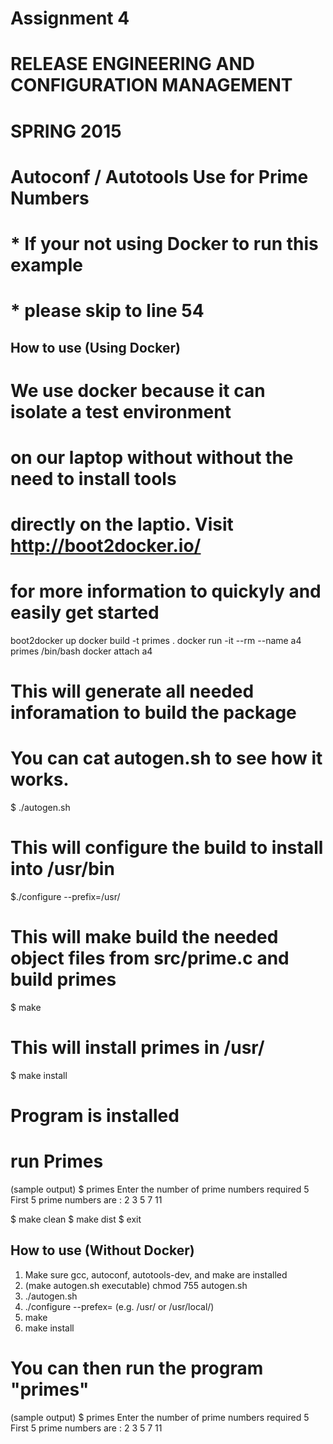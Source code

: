 # Assignment 4
# RELEASE ENGINEERING AND CONFIGURATION MANAGEMENT
# SPRING 2015
# Autoconf / Autotools Use for Prime Numbers

# * If your not using Docker to run this example
# * please skip to line 54

How to use (Using Docker)
-------------------------

# We use docker because it can isolate a test environment
# on our laptop without without the need to install tools
# directly on the laptio. Visit http://boot2docker.io/
# for more information to quickyly and easily get started

boot2docker up
docker build -t primes .
docker run -it --rm --name a4 primes /bin/bash
docker attach a4

# This will generate all needed inforamation to build the package
# You can cat autogen.sh to see how it works.
$ ./autogen.sh

# This will configure the build to install into /usr/bin
$./configure --prefix=/usr/

# This will make build the needed object files from src/prime.c and build primes
$ make

# This will install primes in /usr/
$ make install

# Program is installed
# run Primes

(sample output)
$ primes
Enter the number of prime numbers required
5
First 5 prime numbers are :
2
3
5
7
11

$ make clean
$ make dist
$ exit


How to use (Without Docker)
---------------------------

1. Make sure gcc, autoconf, autotools-dev, and make are installed
2. (make autogen.sh executable) chmod 755 autogen.sh
3. ./autogen.sh
4. ./configure --prefex=<install location> (e.g. /usr/ or /usr/local/)
5. make
6. make install

# You can then run the program "primes"
(sample output)
$ primes
Enter the number of prime numbers required
5
First 5 prime numbers are :
2
3
5
7
11
